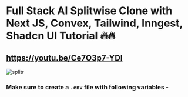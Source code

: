 # Full Stack AI Splitwise Clone with Next JS, Convex, Tailwind, Inngest, Shadcn UI Tutorial 🔥🔥
## https://youtu.be/Ce7O3p7-YDI

![splitr](https://github.com/user-attachments/assets/11e138c4-efcf-4a85-8586-f2993da118d8)

### Make sure to create a `.env` file with following variables -

```

```
